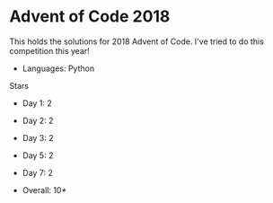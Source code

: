 # Advent of Code 2018

This holds the solutions for 2018 Advent of Code.
I've tried to do this competition this year! 

- Languages: Python

Stars 
- Day 1:  2 
- Day 2:  2
- Day 3:  2
- Day 5:  2
- Day 7:  2

- Overall: 10*
